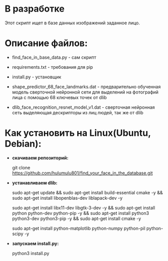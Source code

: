# В разработке

Этот скрипт ищет в базе данных изображений заданное лицо.

# Описание файлов:
  
  - find_face_in_base_data.py - сам скрипт
  
  - requirements.txt - требования для pip
  
  - install.py - установщик
  
  - shape_predictor_68_face_landmarks.dat - предварительно обученная модель сверточной нейронной сети для выделений на фотографий лица с помощью 68 ключевых точек от dlib
  
  - dlib_face_recognition_resnet_model_v1.dat - сверточная нейронная сеть выделяющая дескрипторы из лиц людей, так же от dlib

# Как установить на Linux(Ubuntu, Debian):

  - **скачиваем репозиторий:**
    
    git clone https://github.com/hulumulu801/find_your_face_in_the_database.git

  - **устанавливаем dlib:**
  
    sudo apt-get update && sudo apt-get install build-essential cmake -y && sudo apt-get install libopenblas-dev liblapack-dev -y
    
    sudo apt-get install libx11-dev libgtk-3-dev -y && sudo apt-get install python python-dev python-pip -y && sudo apt-get install python3 python3-dev python3-pip -y && sudo apt-get install cmake -y
    
    sudo apt-get install python-matplotlib python-numpy python-pil python-scipy -y
    
  - **запускаем install.py:**
  
    python3 install.py
    
